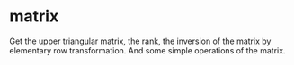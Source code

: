 # matrix
Get the upper triangular matrix, the rank, the inversion of the matrix by elementary row transformation. And some simple operations of the matrix.
